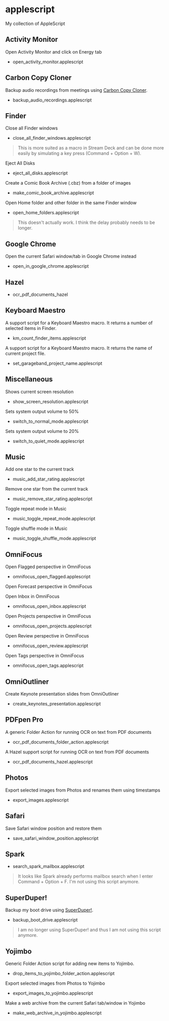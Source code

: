 applescript
===========

My collection of AppleScript

## Activity Monitor

Open Activity Monitor and click on Energy tab

- open_activity_monitor.applescript

## Carbon Copy Cloner

Backup audio recordings from meetings using [Carbon Copy Cloner](https://bombich.com).

- backup_audio_recordings.applescript

## Finder

Close all Finder windows

- close_all_finder_windows.applescript

> This is more suited as a macro in Stream Deck and can be done more easily by simulating a key press (Command + Option + W).

Eject All Disks

- eject_all_disks.applescript

Create a Comic Book Archive (.cbz) from a folder of images

- make_comic_book_archive.applescript

Open Home folder and other folder in the same Finder window

- open_home_folders.applescript

> This doesn't actually work. I think the delay probably needs to be longer.

## Google Chrome

Open the current Safari window/tab in Google Chrome instead

- open_in_google_chrome.applescript

## Hazel

- ocr_pdf_documents_hazel

## Keyboard Maestro

A support script for a Keyboard Maestro macro. It returns a number of selected items in Finder.

- km_count_finder_items.applescript

A support script for a Keyboard Maestro macro. It returns the name of current project file.

- set_garageband_project_name.applescript

## Miscellaneous

Shows current screen resolution

- show_screen_resolution.applescript

Sets system output volume to 50%

- switch_to_normal_mode.applescript

Sets system output volume to 20%

- switch_to_quiet_mode.applescript

## Music

Add one star to the current track

- music_add_star_rating.applescript

Remove one star from the current track

- music_remove_star_rating.applescript

Toggle repeat mode in Music

- music_toggle_repeat_mode.applescript

Toggle shuffle mode in Music

- music_toggle_shuffle_mode.applescript

## OmniFocus

Open Flagged perspective in OmniFocus

- omnifocus_open_flagged.applescript

Open Forecast perspective in OmniFocus

Open Inbox in OmniFocus

- omnifocus_open_inbox.applescript

Open Projects perspective in OmniFocus

- omnifocus_open_projects.applescript

Open Review perspective in OmniFocus

- omnifocus_open_review.applescript

Open Tags perspective in OmniFocus

- omnifocus_open_tags.applescript

## OmniOutliner

Create Keynote presentation slides from OmniOutliner

- create_keynotes_presentation.applescript

## PDFpen Pro

A generic Folder Action for running OCR on text from PDF documents

- ocr_pdf_documents_folder_action.applescript

A Hazel support script for running OCR on text from PDF documents

- ocr_pdf_documents_hazel.applescript

## Photos

Export selected images from Photos and renames them using timestamps

- export_images.applescript

## Safari

Save Safari window position and restore them

- save_safari_window_position.applescript

## Spark

- search_spark_mailbox.applescript

> It looks like Spark already performs mailbox search when I enter Command + Option + F. I'm not using this script anymore.

## SuperDuper!

Backup my boot drive using [SuperDuper!](https://www.shirt-pocket.com/SuperDuper/SuperDuperDescription.html).

- backup_boot_drive.applescript

> I am no longer using SuperDuper! and thus I am not using this script anymore.

## Yojimbo

Generic Folder Action script for adding new items to Yojimbo.

- drop_items_to_yojimbo_folder_action.applescript

Export selected images from Photos to Yojimbo

- export_images_to_yojimbo.applescript

Make a web archive from the current Safari tab/window in Yojimbo

- make_web_archive_in_yojimbo.applescript

